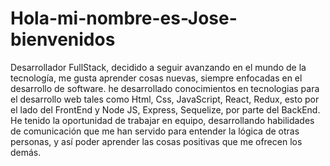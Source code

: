 # Hola-mi-nombre-es-Jose-bienvenidos
Desarrollador FullStack, decidido a seguir avanzando en el mundo de la tecnología, 
me gusta aprender cosas nuevas, siempre enfocadas en el desarrollo de software. 
he desarrollado conocimientos en tecnologias para el desarrollo web tales como 
Html, Css, JavaScript, React, Redux, esto por el lado del FrontEnd y Node JS, Express, Sequelize, por parte del BackEnd.
He tenido la oportunidad de trabajar en equipo, desarrollando habilidades de comunicación que me han servido para entender la lógica de otras personas,
y así poder aprender las cosas positivas que me ofrecen los demás. 
